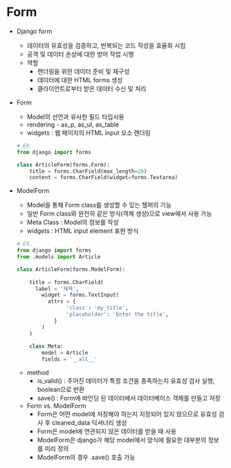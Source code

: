 # Form

- Django form

  - 데이터의 유효성을 검증하고, 반복되는 코드 작성을 효율화 시킴
  - 공격 및 데이터 손상에 대한 방어 작업 시행
  - 역할
    - 렌더링을 위한 데이터 준비 및 재구성
    - 데이터에 대한 HTML forms 생성
    - 클라이언트로부터 받은 데이터 수신 및 처리

- Form

  - Model의 선언과 유사한 필드 타입사용
  - rendering - as_p, as_ul, as_table
  - widgets : 웹 페이지의 HTML input 요소 렌더링

  ```python
  # EX.
  from django import forms
  
  class ArticleForm(forms.Form):
      title = forms.CharField(max_length=20)
      content = forms.CharField(widget=forms.Textarea)
  ```

- ModelForm

  - Model을 통해 Form class를 생성할 수 있는 헬퍼의 기능
  - 일반 Form class와 완전히 같은 방식(객체 생성)으로 view에서 사용 가능
  - Meta Class : Model의 정보를 작성
  - widgets : HTML input element 표현 방식

  ```python
  # EX.
  from django import forms
  from .models import Article
  
  class ArticleForm(forms.ModelForm):
      
      title = forms.CharField(
      	label = '제목',
          widget = forms.TextInput(
          	attrs = {
                  'class': 'my_title',
                  'placeholder': 'Enter the title',
              }
          )
      )
      
      class Meta:
          model = Article
          fields = '__all__'
  ```

  - method
    - is_valid() : 주어진 데이터가 특정 조건을 충족하는지 유효성 검사 실행, boolean으로 반환
    - save() : Form에 바인딩 된 데이터에서 데이터베이스 객체를 만들고 저장
  - Form vs. ModelForm
    - Form은 어떤 model에 저장해야 하는지 지정되어 있지 않으므로 유효성 검사 후 cleaned_data 딕셔너리 생성
    - Form은 model에 연관되지 않은 데이터를 받을 때 사용
    - ModelForm은 django가 해당 model에서 양식에 필요한 대부분의 정보를 미리 정의
    - ModelForm의 경우 .save() 호출 가능

